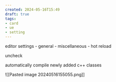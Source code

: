 ```yaml
---
created: 2024-05-16T15:49
draft: true
tags: 
- card
- ue
- setting
---
```


editor settings - general - miscellaneous - hot reload

uncheck

automatically compile newly added c++ classes


![[Pasted image 20240516155055.png]]
